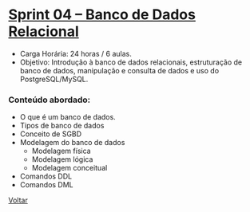 # [Sprint 04 – Banco de Dados Relacional](readme.md) 

* Carga Horária: 24 horas / 6 aulas. 
* Objetivo: Introdução à banco de dados relacionais, estruturação de banco de dados, manipulação e consulta de dados e uso do PostgreSQL/MySQL.  
### Conteúdo abordado: 
* O que é um banco de dados. 
* Tipos de banco de dados 
* Conceito de SGBD 
* Modelagem do banco de dados 
    * Modelagem física 
    * Modelagem lógica 
    * Modelagem conceitual 
* Comandos DDL 
* Comandos DML 

[Voltar](../README.md)
